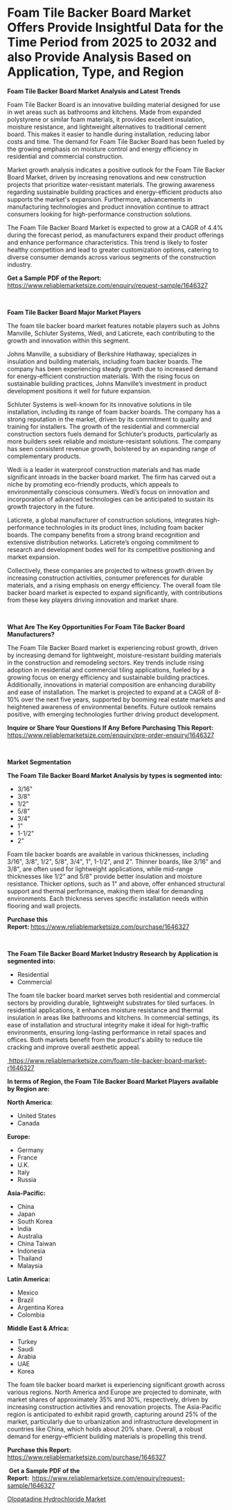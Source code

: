 <p><h1>Foam Tile Backer Board Market Offers Provide Insightful Data for the Time Period from 2025 to 2032 and also Provide Analysis Based on Application, Type, and Region</h1></p><p><strong>Foam Tile Backer Board Market Analysis and Latest Trends</strong></p>
<p><p>Foam Tile Backer Board is an innovative building material designed for use in wet areas such as bathrooms and kitchens. Made from expanded polystyrene or similar foam materials, it provides excellent insulation, moisture resistance, and lightweight alternatives to traditional cement board. This makes it easier to handle during installation, reducing labor costs and time. The demand for Foam Tile Backer Board has been fueled by the growing emphasis on moisture control and energy efficiency in residential and commercial construction.</p><p>Market growth analysis indicates a positive outlook for the Foam Tile Backer Board Market, driven by increasing renovations and new construction projects that prioritize water-resistant materials. The growing awareness regarding sustainable building practices and energy-efficient products also supports the market's expansion. Furthermore, advancements in manufacturing technologies and product innovation continue to attract consumers looking for high-performance construction solutions. </p><p>The Foam Tile Backer Board Market is expected to grow at a CAGR of 4.4% during the forecast period, as manufacturers expand their product offerings and enhance performance characteristics. This trend is likely to foster healthy competition and lead to greater customization options, catering to diverse consumer demands across various segments of the construction industry.</p></p>
<p><strong>Get a Sample PDF of the Report:&nbsp;</strong> <a href="https://www.reliablemarketsize.com/enquiry/request-sample/1646327?utm_campaign=3348&utm_medium=2&utm_source=Github&utm_content=ia&utm_term=02042025&utm_id=foam-tile-backer-board">https://www.reliablemarketsize.com/enquiry/request-sample/1646327</a></p>
<p>&nbsp;</p>
<p><strong>Foam Tile Backer Board Major Market Players</strong></p>
<p><p>The foam tile backer board market features notable players such as Johns Manville, Schluter Systems, Wedi, and Laticrete, each contributing to the growth and innovation within this segment.</p><p>Johns Manville, a subsidiary of Berkshire Hathaway, specializes in insulation and building materials, including foam backer boards. The company has been experiencing steady growth due to increased demand for energy-efficient construction materials. With the rising focus on sustainable building practices, Johns Manville’s investment in product development positions it well for future expansion.</p><p>Schluter Systems is well-known for its innovative solutions in tile installation, including its range of foam backer boards. The company has a strong reputation in the market, driven by its commitment to quality and training for installers. The growth of the residential and commercial construction sectors fuels demand for Schluter’s products, particularly as more builders seek reliable and moisture-resistant solutions. The company has seen consistent revenue growth, bolstered by an expanding range of complementary products.</p><p>Wedi is a leader in waterproof construction materials and has made significant inroads in the backer board market. The firm has carved out a niche by promoting eco-friendly products, which appeals to environmentally conscious consumers. Wedi’s focus on innovation and incorporation of advanced technologies can be anticipated to sustain its growth trajectory in the future.</p><p>Laticrete, a global manufacturer of construction solutions, integrates high-performance technologies in its product lines, including foam backer boards. The company benefits from a strong brand recognition and extensive distribution networks. Laticrete’s ongoing commitment to research and development bodes well for its competitive positioning and market expansion.</p><p>Collectively, these companies are projected to witness growth driven by increasing construction activities, consumer preferences for durable materials, and a rising emphasis on energy efficiency. The overall foam tile backer board market is expected to expand significantly, with contributions from these key players driving innovation and market share.</p></p>
<p>&nbsp;</p>
<p><strong>What Are The Key Opportunities For Foam Tile Backer Board Manufacturers?</strong></p>
<p><p>The Foam Tile Backer Board market is experiencing robust growth, driven by increasing demand for lightweight, moisture-resistant building materials in the construction and remodeling sectors. Key trends include rising adoption in residential and commercial tiling applications, fueled by a growing focus on energy efficiency and sustainable building practices. Additionally, innovations in material composition are enhancing durability and ease of installation. The market is projected to expand at a CAGR of 8-10% over the next five years, supported by booming real estate markets and heightened awareness of environmental benefits. Future outlook remains positive, with emerging technologies further driving product development.</p></p>
<p><strong>Inquire or Share Your Questions If Any Before Purchasing This Report:</strong> <a href="https://www.reliablemarketsize.com/enquiry/pre-order-enquiry/1646327?utm_campaign=3348&utm_medium=2&utm_source=Github&utm_content=ia&utm_term=02042025&utm_id=foam-tile-backer-board">https://www.reliablemarketsize.com/enquiry/pre-order-enquiry/1646327</a></p>
<p>&nbsp;</p>
<p><strong>Market Segmentation</strong></p>
<p><strong>The Foam Tile Backer Board Market Analysis by types is segmented into:</strong></p>
<p><ul><li>3/16"</li><li>3/8"</li><li>1/2"</li><li>5/8"</li><li>3/4"</li><li>1"</li><li>1-1/2"</li><li>2"</li></ul></p>
<p><p>Foam tile backer boards are available in various thicknesses, including 3/16", 3/8", 1/2", 5/8", 3/4", 1", 1-1/2", and 2". Thinner boards, like 3/16" and 3/8", are often used for lightweight applications, while mid-range thicknesses like 1/2" and 5/8" provide better insulation and moisture resistance. Thicker options, such as 1" and above, offer enhanced structural support and thermal performance, making them ideal for demanding environments. Each thickness serves specific installation needs within flooring and wall projects.</p></p>
<p><strong>Purchase this Report:&nbsp;</strong><a href="https://www.reliablemarketsize.com/purchase/1646327?utm_campaign=3348&utm_medium=2&utm_source=Github&utm_content=ia&utm_term=02042025&utm_id=foam-tile-backer-board">https://www.reliablemarketsize.com/purchase/1646327</a></p>
<p>&nbsp;</p>
<p><strong>The Foam Tile Backer Board Market Industry Research by Application is segmented into:</strong></p>
<p><ul><li>Residential</li><li>Commercial</li></ul></p>
<p><p>The foam tile backer board market serves both residential and commercial sectors by providing durable, lightweight substrates for tiled surfaces. In residential applications, it enhances moisture resistance and thermal insulation in areas like bathrooms and kitchens. In commercial settings, its ease of installation and structural integrity make it ideal for high-traffic environments, ensuring long-lasting performance in retail spaces and offices. Both markets benefit from the product's ability to reduce tile cracking and improve overall aesthetic appeal.</p></p>
<p><a href="https://www.reliablemarketsize.com/foam-tile-backer-board-market-r1646327?utm_campaign=3348&utm_medium=2&utm_source=Github&utm_content=ia&utm_term=02042025&utm_id=foam-tile-backer-board">&nbsp;https://www.reliablemarketsize.com/foam-tile-backer-board-market-r1646327</a></p>
<p><strong>In terms of Region, the Foam Tile Backer Board Market Players available by Region are:</strong></p>
<p>
    <p> <strong> North America: </strong>
        <ul>
            <li>United States</li>
            <li>Canada</li>
        </ul>
        </p> 
    <p> <strong> Europe: </strong>
        <ul>
            <li>Germany</li>
            <li>France</li>
            <li>U.K.</li>
            <li>Italy</li>
            <li>Russia</li>
        </ul>
        </p> 
    <p> <strong> Asia-Pacific: </strong>
        <ul>
            <li>China</li>
            <li>Japan</li>
            <li>South Korea</li>
            <li>India</li>
            <li>Australia</li>
            <li>China Taiwan</li>
            <li>Indonesia</li>
            <li>Thailand</li>
            <li>Malaysia</li>
        </ul>
        </p> 
    <p> <strong> Latin America: </strong>
        <ul>
            <li>Mexico</li>
            <li>Brazil</li>
            <li>Argentina Korea</li>
            <li>Colombia</li>
        </ul>
        </p> 
    <p> <strong> Middle East & Africa: </strong>
        <ul>
            <li>Turkey</li>
            <li>Saudi</li>
            <li>Arabia</li>
            <li>UAE</li>
            <li>Korea</li>
        </ul>
    </p>
    </p>
<p><p>The foam tile backer board market is experiencing significant growth across various regions. North America and Europe are projected to dominate, with market shares of approximately 35% and 30%, respectively, driven by increasing construction activities and renovation projects. The Asia-Pacific region is anticipated to exhibit rapid growth, capturing around 25% of the market, particularly due to urbanization and infrastructure development in countries like China, which holds about 20% share. Overall, a robust demand for energy-efficient building materials is propelling this trend.</p></p>
<p><strong>Purchase this Report: </strong><a href="https://www.reliablemarketsize.com/purchase/1646327?utm_campaign=3348&utm_medium=2&utm_source=Github&utm_content=ia&utm_term=02042025&utm_id=foam-tile-backer-board">https://www.reliablemarketsize.com/purchase/1646327</a></p>
<p>&nbsp;<strong>Get a Sample PDF of the Report:&nbsp;&nbsp;</strong><a href="https://www.reliablemarketsize.com/enquiry/request-sample/1646327?utm_campaign=3348&utm_medium=2&utm_source=Github&utm_content=ia&utm_term=02042025&utm_id=foam-tile-backer-board">https://www.reliablemarketsize.com/enquiry/request-sample/1646327</a></p>
<p><strong></strong></p>
<p><p><a href="https://github.com/peggiputra7o/Market-Research-Report-List-1/blob/main/olopatadine-hydrochloride-market.md?utm_campaign=3348&utm_medium=2&utm_source=Github&utm_content=ia&utm_term=02042025&utm_id=foam-tile-backer-board">Olopatadine Hydrochloride Market</a></p></p>